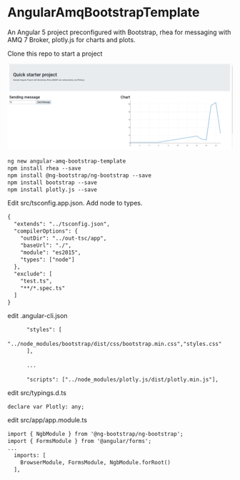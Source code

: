 # AngularAmqBootstrapTemplate

An Angular 5 project preconfigured with Bootstrap, rhea for messaging with AMQ 7 Broker, plotly.js for charts and plots.

Clone this repo to start a project

![Screenshot](src/screen.png)

```
ng new angular-amq-bootstrap-template
npm install rhea --save
npm install @ng-bootstrap/ng-bootstrap --save 
npm install bootstrap --save
npm install plotly.js --save
```

Edit src/tsconfig.app.json. Add node to types.

```
{
  "extends": "../tsconfig.json",
  "compilerOptions": {
    "outDir": "../out-tsc/app",
    "baseUrl": "./",
    "module": "es2015",
    "types": ["node"]
  },
  "exclude": [
    "test.ts",
    "**/*.spec.ts"
  ]
}
```

edit .angular-cli.json

```
      "styles": [
        "../node_modules/bootstrap/dist/css/bootstrap.min.css","styles.css"
      ],

      ...

      "scripts": ["../node_modules/plotly.js/dist/plotly.min.js"],
```

edit src/typings.d.ts

```
declare var Plotly: any;
```

edit src/app/app.module.ts
```
import { NgbModule } from '@ng-bootstrap/ng-bootstrap';
import { FormsModule } from '@angular/forms';
...
  imports: [
    BrowserModule, FormsModule, NgbModule.forRoot()
  ],
```